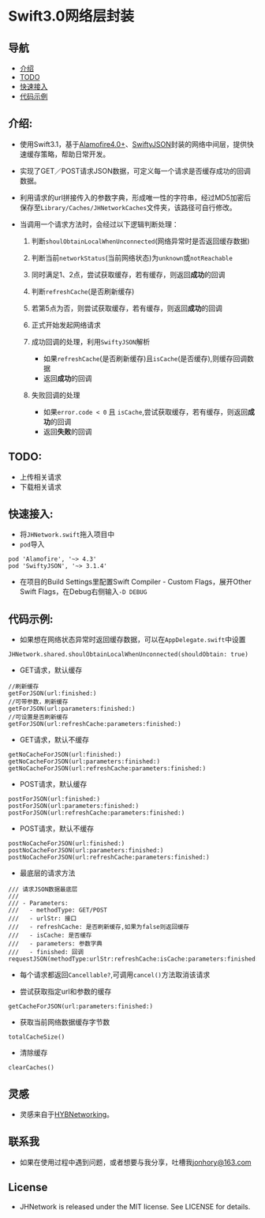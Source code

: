 # Swift3.0网络层封装

## 导航
* [介绍](#介绍)
* [TODO](#TODO)
* [快速接入](#快速接入)
* [代码示例](#代码示例)

## <a id="介绍"></a> 介绍:
* 使用Swift3.1，基于[Alamofire4.0+](https://github.com/Alamofire/Alamofire)、[SwiftyJSON](https://github.com/SwiftyJSON/SwiftyJSON)封装的网络中间层，提供快速缓存策略，帮助日常开发。
* 实现了GET／POST请求JSON数据，可定义每一个请求是否缓存成功的回调数据。
* 利用请求的url拼接传入的参数字典，形成唯一性的字符串，经过MD5加密后保存至`Library/Caches/JHNetworkCaches`文件夹，该路径可自行修改。
* 当调用一个请求方法时，会经过以下逻辑判断处理：

	1. 判断`shoulObtainLocalWhenUnconnected`(网络异常时是否返回缓存数据)
	2. 判断当前`networkStatus`(当前网络状态)为`unknown`或`notReachable`
	3. 同时满足1、2点，尝试获取缓存，若有缓存，则返回**成功**的回调 
	4. 判断`refreshCache`(是否刷新缓存)
	5. 若第5点为否，则尝试获取缓存，若有缓存，则返回**成功**的回调
	6. 正式开始发起网络请求
	7. 成功回调的处理，利用`SwiftyJSON`解析
		* 如果`refreshCache`(是否刷新缓存)且`isCache`(是否缓存),则缓存回调数据
		* 返回**成功**的回调
		
	8. 失败回调的处理
		* 如果`error.code < 0` 且 `isCache`,尝试获取缓存，若有缓存，则返回**成功**的回调
		* 返回**失败**的回调
 

## <a id="TODO"></a> TODO:
* 上传相关请求
* 下载相关请求

## <a id="快速接入"></a>快速接入:
* 将`JHNetwork.swift`拖入项目中
* `pod`导入
	
```
pod 'Alamofire', '~> 4.3'
pod 'SwiftyJSON', '~> 3.1.4'  
```

* 在项目的Build Settings里配置Swift Compiler - Custom Flags，展开Other Swift Flags，在Debug右侧输入`-D DEBUG`

## <a id="代码示例"></a>代码示例:
* 如果想在网络状态异常时返回缓存数据，可以在`AppDelegate.swift`中设置

```
JHNetwork.shared.shoulObtainLocalWhenUnconnected(shouldObtain: true)
```

* GET请求，默认缓存

```
//刷新缓存
getForJSON(url:finished:)
//可带参数，刷新缓存
getForJSON(url:parameters:finished:)
//可设置是否刷新缓存
getForJSON(url:refreshCache:parameters:finished:)
```

* GET请求，默认不缓存

```
getNoCacheForJSON(url:finished:)
getNoCacheForJSON(url:parameters:finished:)
getNoCacheForJSON(url:refreshCache:parameters:finished:)
```

* POST请求，默认缓存

```
postForJSON(url:finished:)
postForJSON(url:parameters:finished:)
postForJSON(url:refreshCache:parameters:finished:)
```

* POST请求，默认不缓存

```
postNoCacheForJSON(url:finished:)
postNoCacheForJSON(url:parameters:finished:)
postNoCacheForJSON(url:refreshCache:parameters:finished:)
```

* 最底层的请求方法

```
/// 请求JSON数据最底层
///
/// - Parameters:
///   - methodType: GET/POST
///   - urlStr: 接口
///   - refreshCache: 是否刷新缓存,如果为false则返回缓存
///   - isCache: 是否缓存
///   - parameters: 参数字典
///   - finished: 回调
requestJSON(methodType:urlStr:refreshCache:isCache:parameters:finished:)

```

* 每个请求都返回`Cancellable?`,可调用`cancel()`方法取消该请求

* 尝试获取指定url和参数的缓存

```
getCacheForJSON(url:parameters:finished:)
```

* 获取当前网络数据缓存字节数

```
totalCacheSize()
```

* 清除缓存

```
clearCaches()
```

## 灵感
* 灵感来自于[HYBNetworking](https://github.com/CoderJackyHuang/HYBNetworking)。

## 联系我
* 如果在使用过程中遇到问题，或者想要与我分享，吐槽我<jonhory@163.com>

## License
* JHNetwork is released under the MIT license. See LICENSE for details.
